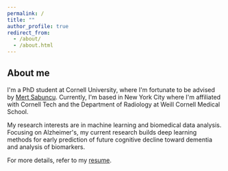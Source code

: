 ```yaml
---
permalink: /
title: ""
author_profile: true
redirect_from: 
  - /about/
  - /about.html
---
```

## About me
I'm a PhD student at Cornell University, where I'm fortunate to be advised by [Mert Sabuncu](https://sabuncu.engineering.cornell.edu/people/). Currently, I'm based in New York City where I'm affiliated with Cornell Tech and the Department of Radiology at Weill Cornell Medical School. 

My research interests are in machine learning and biomedical data analysis. Focusing on Alzheimer's, my current research builds deep learning methods for early prediction of future cognitive decline toward dementia and analysis of biomarkers.

For more details, refer to my [resume](https://batuhankmkaraman.github.io/files/batuhan_resume.pdf).
